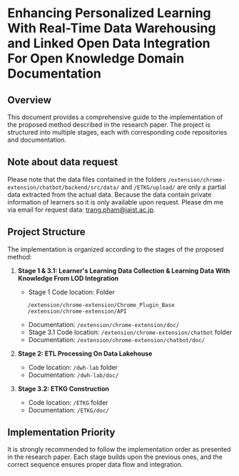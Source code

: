 # Enhancing Personalized Learning With Real-Time Data Warehousing and Linked Open Data Integration For Open Knowledge Domain Documentation

## Overview

This document provides a comprehensive guide to the implementation of the proposed method described in the research paper. The project is structured into multiple stages, each with corresponding code repositories and documentation.

## Note about data request
Please note that the data files contained in the folders ```/extension/chrome-extension/chatbot/backend/src/data/``` and ```/ETKG/upload/``` are only a partial data extracted from the actual data. Because the data contain private information of learners so it is only available upon request. Please dm me via email for request data: trang.pham@jaist.ac.jp. 

## Project Structure

The implementation is organized according to the stages of the proposed method:

1. **Stage 1 & 3.1: Learner's Learning Data Collection & Learning Data With Knowledge From LOD Integration**
   - Stage 1 Code location: Folder 
   ```
      /extension/chrome-extension/Chrome_Plugin_Base
      /extension/chrome-extension/API
   ```
   - Documentation: `/extension/chrome-extension/doc/`
   - Stage 3.1 Code location: `/extension/chrome-extension/chatbot` folder
   - Documentation: `/extension/chrome-extension/chatbot/doc/`

2. **Stage 2: ETL Processing On Data Lakehouse**
   - Code location: `/dwh-lab` folder
   - Documentation: `/dwh-lab/doc/`

3. **Stage 3.2: ETKG Construction**
   - Code location: `/ETKG` folder
   - Documentation: `/ETKG/doc/`

## Implementation Priority

It is strongly recommended to follow the implementation order as presented in the research paper. Each stage builds upon the previous ones, and the correct sequence ensures proper data flow and integration.